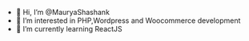 - 👋 Hi, I’m @MauryaShashank
- 👀 I’m interested in PHP,Wordpress and Woocommerce development
- 🌱 I’m currently learning ReactJS

<!---
MauryaShashank/MauryaShashank is a ✨ special ✨ repository because its `README.md` (this file) appears on your GitHub profile.
You can click the Preview link to take a look at your changes.
--->
